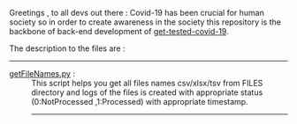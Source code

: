 Greetings , to all devs out there :
Covid-19 has been crucial for human society so in order to create awareness in the society this repository is the backbone of back-end development of <a href="https://github.com/Scalabull/get-tested-covid19/projects/1">get-tested-covid-19</a>.

The description to the files are :
<br>
<hr>
<dt><a href="https://github.com/siddharthrajaraja/COVID-19/blob/master/pyScripts/getFileNames.py">getFileNames.py</a> :</dt> 
<dd>This script helps you get all files names csv/xlsx/tsv from FILES directory and logs of the files is created with appropriate status (0:NotProcessed ,1:Processed) with appropriate timestamp. <dd> 
<hr>
